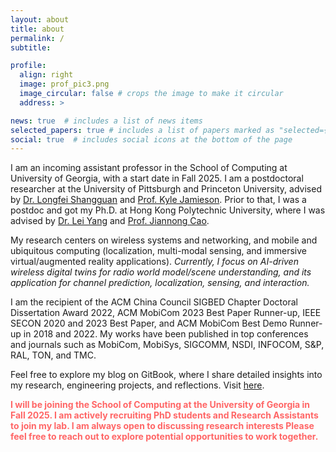 ```yaml
---
layout: about
title: about
permalink: /
subtitle: 

profile:
  align: right
  image: prof_pic3.png
  image_circular: false # crops the image to make it circular
  address: >

news: true  # includes a list of news items
selected_papers: true # includes a list of papers marked as "selected={true}"
social: true  # includes social icons at the bottom of the page
---
```


I am an incoming assistant professor in the School of Computing at University of Georgia, with a start date in Fall 2025. I am a postdoctoral researcher at the University of Pittsburgh and Princeton University, advised by [Dr. Longfei Shangguan](https://shanggdlk.github.io/) and [Prof. Kyle Jamieson](https://www.cs.princeton.edu/~kylej/). Prior to that, I was a postdoc and got my Ph.D. at Hong Kong Polytechnic University, where I was advised by [Dr. Lei Yang](https://web.comp.polyu.edu.hk/csyanglei/#/pages/profile/about) and [Prof. Jiannong Cao](https://www4.comp.polyu.edu.hk/~csjcao/). 

My research centers on wireless systems and networking, and mobile and ubiquitous computing (localization, multi-modal sensing, and immersive virtual/augmented reality applications). *Currently, I focus on AI-driven wireless digital twins for radio world model/scene understanding, and its application for channel prediction, localization, sensing, and interaction.*

I am the recipient of the ACM China Council SIGBED Chapter Doctoral Dissertation Award 2022, ACM MobiCom 2023 Best Paper Runner-up, IEEE SECON 2020 and 2023 Best Paper, and ACM MobiCom Best Demo Runner-up in 2018 and 2022. My works have been published in top conferences and journals such as MobiCom, MobiSys, SIGCOMM, NSDI, INFOCOM, S&P, RAL, TON, and TMC.

Feel free to explore my blog on GitBook, where I share detailed insights into my research, engineering projects, and reflections. Visit [here](https://anplus.gitbook.io/anplus).

<p><strong style="color:#FF6666;">I will be joining the School of Computing at the University of Georgia in Fall 2025. I am actively recruiting PhD students and Research Assistants to join my lab. I am always open to discussing research interests Please feel free to reach out to explore potential opportunities to work together.</strong></p>

<!-- Write your biography here. Tell the world about yourself. Link to your favorite [subreddit](http://reddit.com). You can put a picture in, too. The code is already in, just name your picture `prof_pic.jpg` and put it in the `img/` folder.

Put your address / P.O. box / other info right below your picture. You can also disable any of these elements by editing `profile` property of the YAML header of your `_pages/about.md`. Edit `_bibliography/papers.bib` and Jekyll will render your [publications page](/al-folio/publications/) automatically.

Link to your social media connections, too. This theme is set up to use [Font Awesome icons](http://fortawesome.github.io/Font-Awesome/) and [Academicons](https://jpswalsh.github.io/academicons/), like the ones below. Add your Facebook, Twitter, LinkedIn, Google Scholar, or just disable all of them. -->
